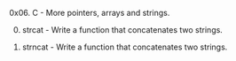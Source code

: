 0x06. C - More pointers, arrays and strings.

0. strcat - Write a function that concatenates two strings.

1. strncat - Write a function that concatenates two strings.
